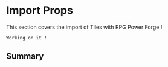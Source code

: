 # Import Props

This section covers the import of Tiles with RPG Power Forge !

```admonish warning title="🛠️"
Working on it !
```

## Summary